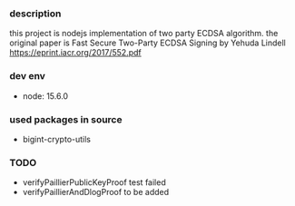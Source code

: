 ### description
this project is nodejs implementation of two party ECDSA algorithm. the original paper is Fast Secure Two-Party ECDSA Signing by Yehuda Lindell
https://eprint.iacr.org/2017/552.pdf

### dev env
- node: 15.6.0

### used packages in source

* bigint-crypto-utils

### TODO

* verifyPaillierPublicKeyProof test failed
* verifyPaillierAndDlogProof to be added